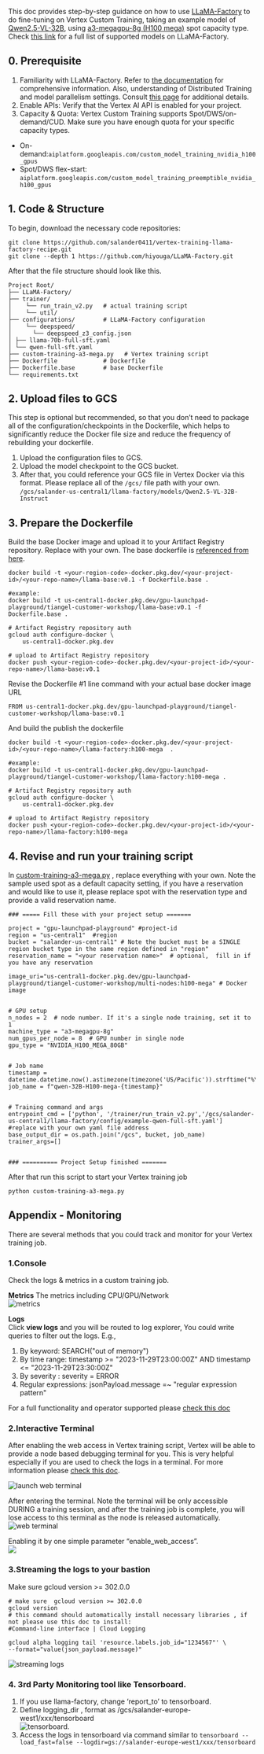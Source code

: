 This doc provides step-by-step guidance on how to use [LLaMA-Factory](https://github.com/hiyouga/LLaMA-Factory) to do fine-tuning on Vertex Custom Training, taking an example model of [Qwen2.5-VL-32B](https://huggingface.co/Qwen/Qwen2.5-VL-32B-Instruct), using [a3-megagpu-8g (H100 mega)](https://cloud.google.com/compute/docs/gpus#h100-gpus) spot capacity type.  Check [this link](https://github.com/hiyouga/LLaMA-Factory?tab=readme-ov-file#supported-models) for a full list of supported models on LLaMA-Factory.

## 0. Prerequisite  
1. Familiarity with LLaMA-Factory. Refer to [the documentation](https://llamafactory.readthedocs.io/en/latest/) for comprehensive information. Also, understanding of Distributed Training and model parallelism settings. Consult [this page](https://llamafactory.readthedocs.io/en/latest/advanced/distributed.html#) for additional details.
2. Enable APIs: Verify that the Vertex AI API is enabled for your project.
3. Capacity & Quota: Vertex Custom Training supports Spot/DWS/on-demand/CUD. Make sure you have enough quota for your specific capacity types. 
- On-demand:``aiplatform.googleapis.com/custom_model_training_nvidia_h100_gpus`` 
- Spot/DWS flex-start: ``aiplatform.googleapis.com/custom_model_training_preemptible_nvidia_h100_gpus`` 

## 1. Code & Structure  

To begin, download the necessary code repositories:
``` 
git clone https://github.com/salander0411/vertex-training-llama-factory-recipe.git
git clone --depth 1 https://github.com/hiyouga/LLaMA-Factory.git
```  

After that the file structure should look like this.    
``` 
Project Root/
├── LLaMA-Factory/ 
├── trainer/
│    └── run_train_v2.py   # actual training script
│    └── util/
├── configurations/        # LLaMA-Factory configuration
│    └── deepspeed/ 
│ 	   └── deepspeed_z3_config.json  
│ ├── llama-70b-full-sft.yaml 
│ └── qwen-full-sft.yaml
├── custom-training-a3-mega.py   # Vertex training script
├── Dockerfile             # Dockerfile
├── Dockerfile.base        # base Dockerfile
└── requirements.txt  
```  

## 2. Upload files to GCS  
This step is optional but recommended, so that you don’t need to package all of the configuration/checkpoints in the Dockerfile, which helps to significantly reduce the Docker file size and reduce the frequency of rebuilding your dockerfile. 
1. Upload the configuration files to GCS. 
2. Upload the model checkpoint to the GCS bucket. 
3. After that,  you could reference your GCS file in Vertex Docker via this format. Please replace all of the `/gcs/` file path with your own.  ``/gcs/salander-us-central1/llama-factory/models/Qwen2.5-VL-32B-Instruct``

## 3. Prepare the Dockerfile  
Build the base Docker image and upload it to your Artifact Registry repository. Replace <Your-region-code> <your-project-id><your-repo-name>  with your own.  The base dockerfile is [referenced from here](https://github.com/hiyouga/LLaMA-Factory/blob/main/docker/docker-cuda/Dockerfile.base). 

```  
docker build -t <your-region-code>-docker.pkg.dev/<your-project-id>/<your-repo-name>/llama-base:v0.1 -f Dockerfile.base .

#example:  
docker build -t us-central1-docker.pkg.dev/gpu-launchpad-playground/tiangel-customer-workshop/llama-base:v0.1 -f Dockerfile.base .

# Artifact Registry repository auth 
gcloud auth configure-docker \
    us-central1-docker.pkg.dev

# upload to Artifact Registry repository 
docker push <your-region-code>-docker.pkg.dev/<your-project-id>/<your-repo-name>/llama-base:v0.1
```  

Revise the Dockerfile #1 line command with your actual base docker image URL
```  
FROM us-central1-docker.pkg.dev/gpu-launchpad-playground/tiangel-customer-workshop/llama-base:v0.1
```  

And build the publish the dockerfile
```
docker build -t <your-region-code>-docker.pkg.dev/<your-project-id>/<your-repo-name>/llama-factory:h100-mega  .

#example:  
docker build -t us-central1-docker.pkg.dev/gpu-launchpad-playground/tiangel-customer-workshop/llama-factory:h100-mega .

# Artifact Registry repository auth 
gcloud auth configure-docker \
    us-central1-docker.pkg.dev

# upload to Artifact Registry repository 
docker push <your-region-code>-docker.pkg.dev/<your-project-id>/<your-repo-name>/llama-factory:h100-mega

```

## 4. Revise and run your training script
In [custom-training-a3-mega.py](https://github.com/salander0411/vertex-training-llama-factory-recipe/blob/main/custom-training-a3-mega.py) , replace everything with your own. Note the sample used spot as a default capacity setting,  if you have a reservation and would like to use it, please replace spot with the reservation type and provide a valid reservation name. 

```   
### ===== Fill these with your project setup ======= 

project = "gpu-launchpad-playground" #project-id
region = "us-central1"  #region
bucket = "salander-us-central1" # Note the bucket must be a SINGLE region bucket type in the same region defined in "region"
reservation_name = "<your reservation name>"  # optional,  fill in if you have any reservation

image_uri="us-central1-docker.pkg.dev/gpu-launchpad-playground/tiangel-customer-workshop/multi-nodes:h100-mega" # Docker image


# GPU setup
n_nodes = 2  # node number. If it's a single node training, set it to 1
machine_type = "a3-megagpu-8g" 
num_gpus_per_node = 8  # GPU number in single node
gpu_type = "NVIDIA_H100_MEGA_80GB"


# Job name
timestamp = datetime.datetime.now().astimezone(timezone('US/Pacific')).strftime("%Y%m%d_%H%M%S")
job_name = f"qwen-32B-H100-mega-{timestamp}"


# Training command and args
entrypoint_cmd = ['python', '/trainer/run_train_v2.py','/gcs/salander-us-central1/llama-factory/config/example-qwen-full-sft.yaml']  #replace with your own yaml file address
base_output_dir = os.path.join("/gcs", bucket, job_name)
trainer_args=[]


### ========== Project Setup finished ======= 

```   

After that run this script to start your Vertex training job   

```
python custom-training-a3-mega.py 
```

## Appendix - Monitoring 

There are several methods that you could track and monitor for your Vertex training job.

### 1.Console
Check the logs & metrics in a custom training job. 

**Metrics**
The metrics including CPU/GPU/Network   
![metrics](images/[vertex%20training]metrics.png)

**Logs**  
Click **view logs** and you will be routed to log explorer, You could write queries to filter out the logs. E.g.,
1. By keyword:  SEARCH("out of memory")
2. By time range: timestamp >= "2023-11-29T23:00:00Z" AND timestamp <= "2023-11-29T23:30:00Z"
3. By severity :  severity = ERROR
4. Regular expressions:  jsonPayload.message =~ "regular expression pattern"

For a full functionality and operator supported  please [check this doc](https://cloud.google.com/logging/docs/view/logging-query-language)

### 2.Interactive Terminal
After enabling the web access in Vertex training script, Vertex will be able to provide a node based debugging terminal for you.  This is very helpful especially if you are used to check the logs in a terminal.  For more information please [check this doc](https://cloud.google.com/vertex-ai/docs/training/monitor-debug-interactive-shell).     

![launch web terminal](images/[vertex%20training]%20launch%20web%20terminal.png)


After entering the terminal.  Note the terminal will be only accessible DURING a training session, and after the training job is complete, you will lose access to this terminal as the node is released automatically.   
![web terminal](images/[vertex%20training]%20web%20terminal.png)

Enabling it by one simple parameter “enable_web_access”.   
![](images/[vertex%20training]%20enable%20web%20access.png)

### 3.Streaming the logs to your bastion  
Make sure gcloud version >= 302.0.0  
```   
# make sure  gcloud version >= 302.0.0
gcloud version
# this command should automatically install necessary libraries , if not please use this doc to install: 
#Command-line interface | Cloud Logging

gcloud alpha logging tail 'resource.labels.job_id="1234567"' \
--format="value(json_payload.message)"

```      
![streaming logs](images/[vertex%20training]%20streaming%20logs.png)   

### 4. 3rd Party Monitoring tool like Tensorboard. 

1. If you use llama-factory, change ‘report_to’ to tensorboard. 
2. Define logging_dir , format as /gcs/salander-europe-west1/xxx/tensorboard  
![tensorboard](images/[vertex%20training]%20enable%20tensorboard.png).  
3. Access the logs in tensorboard via command  similar to ``tensorboard --load_fast=false --logdir=gs://salander-europe-west1/xxx/tensorboard``